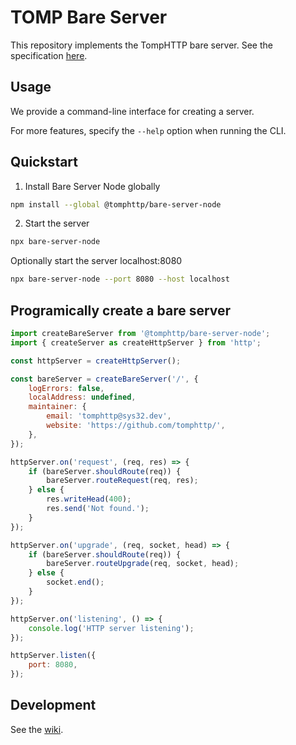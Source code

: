 # TOMP Bare Server

This repository implements the TompHTTP bare server. See the specification [here](https://github.com/tomphttp/specifications/blob/master/BareServer.md).

## Usage

We provide a command-line interface for creating a server.

For more features, specify the `--help` option when running the CLI.

## Quickstart

1. Install Bare Server Node globally

```sh
npm install --global @tomphttp/bare-server-node
```

2. Start the server

```sh
npx bare-server-node
```

Optionally start the server localhost:8080

```sh
npx bare-server-node --port 8080 --host localhost
```

## Programically create a bare server

```js
import createBareServer from '@tomphttp/bare-server-node';
import { createServer as createHttpServer } from 'http';

const httpServer = createHttpServer();

const bareServer = createBareServer('/', {
	logErrors: false,
	localAddress: undefined,
	maintainer: {
		email: 'tomphttp@sys32.dev',
		website: 'https://github.com/tomphttp/',
	},
});

httpServer.on('request', (req, res) => {
	if (bareServer.shouldRoute(req)) {
		bareServer.routeRequest(req, res);
	} else {
		res.writeHead(400);
		res.send('Not found.');
	}
});

httpServer.on('upgrade', (req, socket, head) => {
	if (bareServer.shouldRoute(req)) {
		bareServer.routeUpgrade(req, socket, head);
	} else {
		socket.end();
	}
});

httpServer.on('listening', () => {
	console.log('HTTP server listening');
});

httpServer.listen({
	port: 8080,
});
```

## Development

See the [wiki](https://github.com/tomphttp/bare-server-node/wiki).
